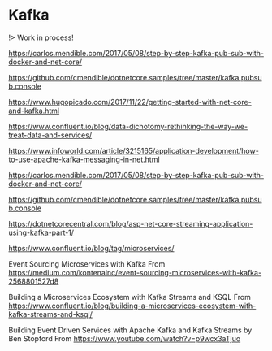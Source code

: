 # Kafka

!> Work in process!

https://carlos.mendible.com/2017/05/08/step-by-step-kafka-pub-sub-with-docker-and-net-core/

https://github.com/cmendible/dotnetcore.samples/tree/master/kafka.pubsub.console

https://www.hugopicado.com/2017/11/22/getting-started-with-net-core-and-kafka.html

https://www.confluent.io/blog/data-dichotomy-rethinking-the-way-we-treat-data-and-services/

https://www.infoworld.com/article/3215165/application-development/how-to-use-apache-kafka-messaging-in-net.html

https://carlos.mendible.com/2017/05/08/step-by-step-kafka-pub-sub-with-docker-and-net-core/

https://github.com/cmendible/dotnetcore.samples/tree/master/kafka.pubsub.console

https://dotnetcorecentral.com/blog/asp-net-core-streaming-application-using-kafka-part-1/

https://www.confluent.io/blog/tag/microservices/

Event Sourcing Microservices with Kafka
From <https://medium.com/kontenainc/event-sourcing-microservices-with-kafka-2568801527d8> 

Building a Microservices Ecosystem with Kafka Streams and KSQL
From <https://www.confluent.io/blog/building-a-microservices-ecosystem-with-kafka-streams-and-ksql/> 

Building Event Driven Services with Apache Kafka and Kafka Streams by Ben Stopford
From <https://www.youtube.com/watch?v=p9wcx3aTjuo> 

